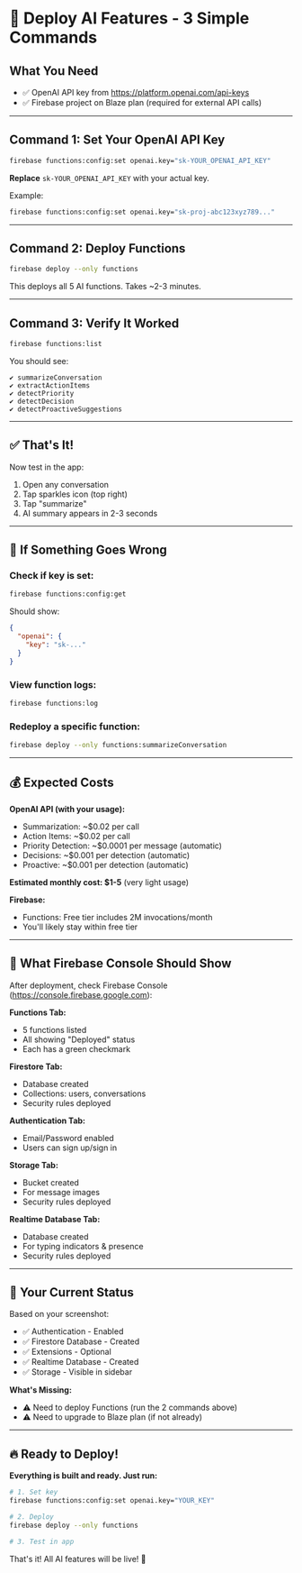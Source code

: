 # 🚀 Deploy AI Features - 3 Simple Commands

## What You Need
- ✅ OpenAI API key from https://platform.openai.com/api-keys
- ✅ Firebase project on Blaze plan (required for external API calls)

---

## Command 1: Set Your OpenAI API Key
```bash
firebase functions:config:set openai.key="sk-YOUR_OPENAI_API_KEY"
```

**Replace** `sk-YOUR_OPENAI_API_KEY` with your actual key.

Example:
```bash
firebase functions:config:set openai.key="sk-proj-abc123xyz789..."
```

---

## Command 2: Deploy Functions
```bash
firebase deploy --only functions
```

This deploys all 5 AI functions. Takes ~2-3 minutes.

---

## Command 3: Verify It Worked
```bash
firebase functions:list
```

You should see:
```
✔ summarizeConversation
✔ extractActionItems
✔ detectPriority
✔ detectDecision
✔ detectProactiveSuggestions
```

---

## ✅ That's It!

Now test in the app:
1. Open any conversation
2. Tap sparkles icon (top right)
3. Tap "summarize"
4. AI summary appears in 2-3 seconds

---

## 🐛 If Something Goes Wrong

### Check if key is set:
```bash
firebase functions:config:get
```

Should show:
```json
{
  "openai": {
    "key": "sk-..."
  }
}
```

### View function logs:
```bash
firebase functions:log
```

### Redeploy a specific function:
```bash
firebase deploy --only functions:summarizeConversation
```

---

## 💰 Expected Costs

**OpenAI API (with your usage):**
- Summarization: ~$0.02 per call
- Action Items: ~$0.02 per call
- Priority Detection: ~$0.0001 per message (automatic)
- Decisions: ~$0.001 per detection (automatic)
- Proactive: ~$0.001 per detection (automatic)

**Estimated monthly cost: $1-5** (very light usage)

**Firebase:**
- Functions: Free tier includes 2M invocations/month
- You'll likely stay within free tier

---

## 📱 What Firebase Console Should Show

After deployment, check Firebase Console (https://console.firebase.google.com):

**Functions Tab:**
- 5 functions listed
- All showing "Deployed" status
- Each has a green checkmark

**Firestore Tab:**
- Database created
- Collections: users, conversations
- Security rules deployed

**Authentication Tab:**
- Email/Password enabled
- Users can sign up/sign in

**Storage Tab:**
- Bucket created
- For message images
- Security rules deployed

**Realtime Database Tab:**
- Database created
- For typing indicators & presence
- Security rules deployed

---

## 🎯 Your Current Status

Based on your screenshot:
- ✅ Authentication - Enabled
- ✅ Firestore Database - Created
- ✅ Extensions - Optional
- ✅ Realtime Database - Created  
- ✅ Storage - Visible in sidebar

**What's Missing:**
- ⚠️ Need to deploy Functions (run the 2 commands above)
- ⚠️ Need to upgrade to Blaze plan (if not already)

---

## 🔥 Ready to Deploy!

**Everything is built and ready. Just run:**

```bash
# 1. Set key
firebase functions:config:set openai.key="YOUR_KEY"

# 2. Deploy
firebase deploy --only functions

# 3. Test in app
```

That's it! All AI features will be live! 🎉


